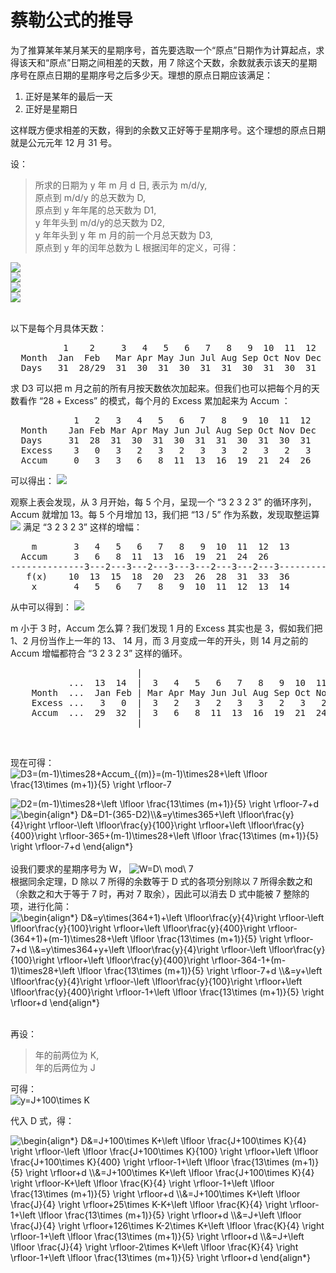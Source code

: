 # 蔡勒公式的推导

为了推算某年某月某天的星期序号，首先要选取一个“原点”日期作为计算起点，求得该天和“原点”日期之间相差的天数，用 7 除这个天数，余数就表示该天的星期序号在原点日期的星期序号之后多少天。理想的原点日期应该满足：

1. 正好是某年的最后一天
2. 正好是星期日

这样既方便求相差的天数，得到的余数又正好等于星期序号。这个理想的原点日期就是公元元年 12 月 31 号。
<br>

设：

>所求的日期为 y 年 m 月 d 日, 表示为 m/d/y,<br>
 原点到 m/d/y 的总天数为 D,<br>
 原点到 y 年年尾的总天数为 D1,<br>
 y 年年头到 m/d/y的总天数为 D2,<br>
 y 年年头到 y 年 m 月的前一个月总天数为 D3,<br>
 原点到 y 年的闰年总数为 L
根据闰年的定义，可得：

<img src="http://latex.codecogs.com/gif.latex?L=\left \lfloor\frac{y}{4}\right \rfloor-\left \lfloor\frac{y}{100}\right \rfloor+\left \lfloor\frac{y}{400}\right \rfloor"/>
<br>

<img src="http://latex.codecogs.com/gif.latex?D1=y\times365+L=y\times365+\left \lfloor\frac{y}{4}\right \rfloor-\left \lfloor\frac{y}{100}\right \rfloor+\left \lfloor\frac{y}{400}\right \rfloor"/>
<br>

<img src="http://latex.codecogs.com/gif.latex?D=D1-(365-D2)"/>
<br>

<img src="http://latex.codecogs.com/gif.latex?D2=D3+d"/>
<br>
<br>

以下是每个月具体天数：

<pre>
          1    2     3   4   5   6   7   8   9  10  11  12
  Month  Jan  Feb   Mar Apr May Jun Jul Aug Sep Oct Nov Dec
  Days   31  28/29  31  30  31  30  31  31  30  31  30  31
</pre>

求 D3 可以把 m 月之前的所有月按天数依次加起来。但我们也可以把每个月的天数看作 “28 + Excess” 的模式，每个月的 Excess 累加起来为 Accum ：

<pre>
            1   2   3   4   5   6   7   8   9  10  11  12
  Month    Jan Feb Mar Apr May Jun Jul Aug Sep Oct Nov Dec
  Days     31  28  31  30  31  30  31  31  30  31  30  31
  Excess    3   0   3   2   3   2   3   3   2   3   2   3
  Accum     0   3   3   6   8  11  13  16  19  21  24  26
</pre>

可以得出：
<img src="http://latex.codecogs.com/gif.latex?D3=(m-1)\times28+Accum_{(m)}"/>
<br>

观察上表会发现，从 3 月开始，每 5 个月，呈现一个 “3 2 3 2 3” 的循环序列，Accum 就增加 13。每 5 个月增加 13，我们把 “13 / 5” 作为系数，发现取整运算 <img src="https://latex.codecogs.com/gif.latex?f_{(x)}=\left\lfloor\frac{13\times&space;x}{5}\right\rfloor,x\geqslant4"/> 满足 “3 2 3 2 3” 这样的增幅：

<pre>
    m       3   4   5   6   7   8   9  10  11  12  13
  Accum     3   6   8  11  13  16  19  21  24  26
--------------3---2---3---2---3---3---2---3---2---3----------------
   f(x)    10  13  15  18  20  23  26  28  31  33  36
    x       4   5   6   7   8   9  10  11  12  13  14   
</pre>

从中可以得到：
<img src="https://latex.codecogs.com/gif.latex?Accum_{(m)}=\left&space;\lfloor&space;\frac{13\times&space;(m&plus;1)}{5}&space;\right&space;\rfloor-7,m\geqslant&space;3" />
<br>

m 小于 3 时，Accum 怎么算？我们发现 1 月的 Excess 其实也是 3，假如我们把 1、2 月份当作上一年的 13、 14 月，而 3 月变成一年的开头，则 14 月之前的 Accum 增幅都符合 “3 2 3 2 3” 这样的循环。

<pre>
                        |                                                 |
           ...  13  14  |  3   4   5   6   7   8   9  10  11  12  13  14  |  3  ...
    Month  ...  Jan Feb | Mar Apr May Jun Jul Aug Sep Oct Nov Dec Jan Feb | Mar ...
    Excess ...   3   0  |  3   2   3   2   3   3   2   3   2   3   3   0  |  3  ...
    Accum  ...  29  32  |  3   6   8  11  13  16  19  21  24  26  29  32  |  3  ... 
                        |                                                 |                                           
</pre>
<br>

现在可得：<br>
<img src="https://latex.codecogs.com/gif.latex?D3=(m-1)\times28&plus;Accum_{(m)}=(m-1)\times28&plus;\left&space;\lfloor&space;\frac{13\times&space;(m&plus;1)}{5}&space;\right&space;\rfloor-7" title="D3=(m-1)\times28+Accum_{(m)}=(m-1)\times28+\left \lfloor \frac{13\times (m+1)}{5} \right \rfloor-7" />
<br>

<img src="https://latex.codecogs.com/gif.latex?D2=D3+d=(m-1)\times28&plus;\left&space;\lfloor&space;\frac{13\times&space;(m&plus;1)}{5}&space;\right&space;\rfloor-7&plus;d" title="D2=(m-1)\times28+\left \lfloor \frac{13\times (m+1)}{5} \right \rfloor-7+d" />
<br>

<img src="https://latex.codecogs.com/gif.latex?\begin{align*}&space;D&=D1-(365-D2)\\&=y\times365&plus;\left&space;\lfloor\frac{y}{4}\right&space;\rfloor-\left&space;\lfloor\frac{y}{100}\right&space;\rfloor&plus;\left&space;\lfloor\frac{y}{400}\right&space;\rfloor-365&plus;(m-1)\times28&plus;\left&space;\lfloor&space;\frac{13\times&space;(m&plus;1)}{5}&space;\right&space;\rfloor-7&plus;d&space;\end{align*}" title="\begin{align*} D&=D1-(365-D2)\\&=y\times365+\left \lfloor\frac{y}{4}\right \rfloor-\left \lfloor\frac{y}{100}\right \rfloor+\left \lfloor\frac{y}{400}\right \rfloor-365+(m-1)\times28+\left \lfloor \frac{13\times (m+1)}{5} \right \rfloor-7+d \end{align*}" />
<br>
<br>
设我们要求的星期序号为 W，
<img src="https://latex.codecogs.com/gif.latex?W=D\&space;mod\&space;7" title="W=D\ mod\ 7" />
<br>
根据同余定理，D 除以 7 所得的余数等于 D 式的各项分别除以 7 所得余数之和（余数之和大于等于 7 时，再对 7 取余），因此可以消去 D 式中能被 7 整除的项，进行化简：
<br>

<img src="https://latex.codecogs.com/gif.latex?\begin{align*}&space;D&=y\times(364&plus;1)&plus;\left&space;\lfloor\frac{y}{4}\right&space;\rfloor-\left&space;\lfloor\frac{y}{100}\right&space;\rfloor&plus;\left&space;\lfloor\frac{y}{400}\right&space;\rfloor-(364&plus;1)&plus;(m-1)\times28&plus;\left&space;\lfloor&space;\frac{13\times&space;(m&plus;1)}{5}&space;\right&space;\rfloor-7&plus;d&space;\\&=y\times364&plus;y&plus;\left&space;\lfloor\frac{y}{4}\right&space;\rfloor-\left&space;\lfloor\frac{y}{100}\right&space;\rfloor&plus;\left&space;\lfloor\frac{y}{400}\right&space;\rfloor-364-1&plus;(m-1)\times28&plus;\left&space;\lfloor&space;\frac{13\times&space;(m&plus;1)}{5}&space;\right&space;\rfloor-7&plus;d&space;\\&=y&plus;\left&space;\lfloor\frac{y}{4}\right&space;\rfloor-\left&space;\lfloor\frac{y}{100}\right&space;\rfloor&plus;\left&space;\lfloor\frac{y}{400}\right&space;\rfloor-1&plus;\left&space;\lfloor&space;\frac{13\times&space;(m&plus;1)}{5}&space;\right&space;\rfloor&plus;d&space;\end{align*}" title="\begin{align*} D&=y\times(364+1)+\left \lfloor\frac{y}{4}\right \rfloor-\left \lfloor\frac{y}{100}\right \rfloor+\left \lfloor\frac{y}{400}\right \rfloor-(364+1)+(m-1)\times28+\left \lfloor \frac{13\times (m+1)}{5} \right \rfloor-7+d \\&=y\times364+y+\left \lfloor\frac{y}{4}\right \rfloor-\left \lfloor\frac{y}{100}\right \rfloor+\left \lfloor\frac{y}{400}\right \rfloor-364-1+(m-1)\times28+\left \lfloor \frac{13\times (m+1)}{5} \right \rfloor-7+d \\&=y+\left \lfloor\frac{y}{4}\right \rfloor-\left \lfloor\frac{y}{100}\right \rfloor+\left \lfloor\frac{y}{400}\right \rfloor-1+\left \lfloor \frac{13\times (m+1)}{5} \right \rfloor+d \end{align*}" />
<br>
<br>

再设：

>年的前两位为 K,<br>
 年的后两位为 J<br>

可得：<br>
<img src="https://latex.codecogs.com/gif.latex?y=J&plus;100\times&space;K" title="y=J+100\times K" />
<br>

代入 D 式，得：

<img src="https://latex.codecogs.com/gif.latex?\begin{align*}&space;D&=J&plus;100\times&space;K&plus;\left&space;\lfloor&space;\frac{J&plus;100\times&space;K}{4}&space;\right&space;\rfloor-\left&space;\lfloor&space;\frac{J&plus;100\times&space;K}{100}&space;\right&space;\rfloor&plus;\left&space;\lfloor&space;\frac{J&plus;100\times&space;K}{400}&space;\right&space;\rfloor-1&plus;\left&space;\lfloor&space;\frac{13\times&space;(m&plus;1)}{5}&space;\right&space;\rfloor&plus;d&space;\\&=J&plus;100\times&space;K&plus;\left&space;\lfloor&space;\frac{J&plus;100\times&space;K}{4}&space;\right&space;\rfloor-K&plus;\left&space;\lfloor&space;\frac{K}{4}&space;\right&space;\rfloor-1&plus;\left&space;\lfloor&space;\frac{13\times&space;(m&plus;1)}{5}&space;\right&space;\rfloor&plus;d&space;\\&=J&plus;100\times&space;K&plus;\left&space;\lfloor&space;\frac{J}{4}&space;\right&space;\rfloor&plus;25\times&space;K-K&plus;\left&space;\lfloor&space;\frac{K}{4}&space;\right&space;\rfloor-1&plus;\left&space;\lfloor&space;\frac{13\times&space;(m&plus;1)}{5}&space;\right&space;\rfloor&plus;d&space;\\&=J&plus;\left&space;\lfloor&space;\frac{J}{4}&space;\right&space;\rfloor&plus;126\times&space;K-2\times&space;K&plus;\left&space;\lfloor&space;\frac{K}{4}&space;\right&space;\rfloor-1&plus;\left&space;\lfloor&space;\frac{13\times&space;(m&plus;1)}{5}&space;\right&space;\rfloor&plus;d&space;\\&=J&plus;\left&space;\lfloor&space;\frac{J}{4}&space;\right&space;\rfloor-2\times&space;K&plus;\left&space;\lfloor&space;\frac{K}{4}&space;\right&space;\rfloor-1&plus;\left&space;\lfloor&space;\frac{13\times&space;(m&plus;1)}{5}&space;\right&space;\rfloor&plus;d&space;\end{align*}" title="\begin{align*} D&=J+100\times K+\left \lfloor \frac{J+100\times K}{4} \right \rfloor-\left \lfloor \frac{J+100\times K}{100} \right \rfloor+\left \lfloor \frac{J+100\times K}{400} \right \rfloor-1+\left \lfloor \frac{13\times (m+1)}{5} \right \rfloor+d \\&=J+100\times K+\left \lfloor \frac{J+100\times K}{4} \right \rfloor-K+\left \lfloor \frac{K}{4} \right \rfloor-1+\left \lfloor \frac{13\times (m+1)}{5} \right \rfloor+d \\&=J+100\times K+\left \lfloor \frac{J}{4} \right \rfloor+25\times K-K+\left \lfloor \frac{K}{4} \right \rfloor-1+\left \lfloor \frac{13\times (m+1)}{5} \right \rfloor+d \\&=J+\left \lfloor \frac{J}{4} \right \rfloor+126\times K-2\times K+\left \lfloor \frac{K}{4} \right \rfloor-1+\left \lfloor \frac{13\times (m+1)}{5} \right \rfloor+d \\&=J+\left \lfloor \frac{J}{4} \right \rfloor-2\times K+\left \lfloor \frac{K}{4} \right \rfloor-1+\left \lfloor \frac{13\times (m+1)}{5} \right \rfloor+d \end{align*}" />
<br>

